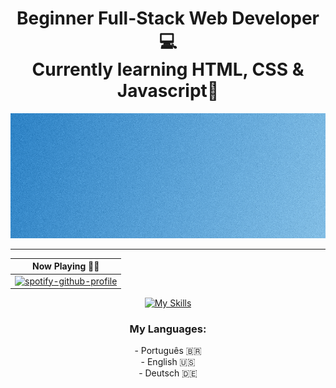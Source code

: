 <div align="center">
<h1>Beginner Full-Stack Web Developer 💻<br> Currently learning HTML, CSS & Javascript📖</h1>
  <img src="git.png" height="200px" width="800px">

-----------------------------------------------------

| Now Playing 🎵🎶  |
| ------------- |
| [![spotify-github-profile](https://spotify-github-profile.vercel.app/api/view?uid=mv0xe3hriho55hgfxegnw8uto&cover_image=true&theme=natemoo-re&show_offline=true&background_color=000000&interchange=false&bar_color=4195b9&bar_color_cover=false)](https://spotify-github-profile.vercel.app/api/view?uid=mv0xe3hriho55hgfxegnw8uto&redirect=true)  |

[![My Skills](https://skillicons.dev/icons?i=js,html,css,mysql,git)](https://skillicons.dev)

<h3>My Languages:</h3>
- Português 🇧🇷 <br>
- English 🇺🇸 <br>
- Deutsch 🇩🇪 <br>
</div>
